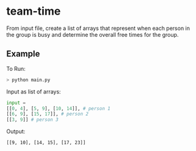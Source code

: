 # team-time

From input file, create a list of arrays that represent when each person in the group is busy and determine the overall free times for the group.

## Example

To Run:
```bash
> python main.py
```

Input as list of arrays:
```python
input =
[[0, 4], [5, 9], [10, 14]], # person 1
[[6, 9], [15, 17]], # person 2
[[3, 9]] # person 3
```

Output:
```bash
[[9, 10], [14, 15], [17, 23]]
```

